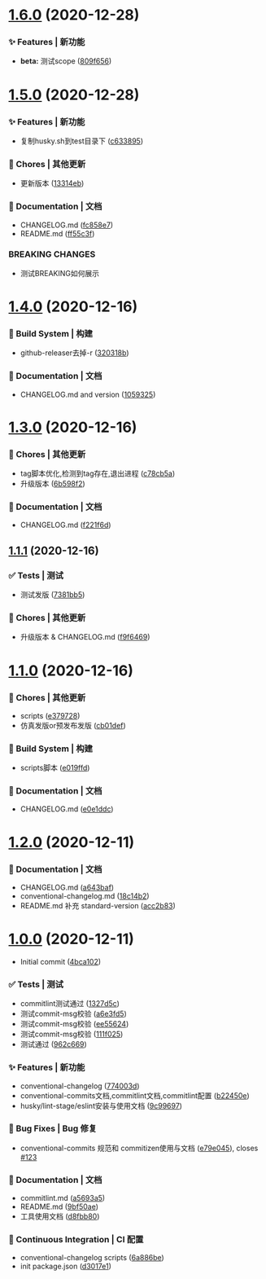 # [1.6.0](https://github.com/qinzhiwei1993/fontend-standard-workflow/compare/v1.5.0...v1.6.0) (2020-12-28)


### ✨ Features | 新功能

* **beta:** 测试scope ([809f656](https://github.com/qinzhiwei1993/fontend-standard-workflow/commit/809f65685e53084ee73acd5aa9e4e714f3861c69))



# [1.5.0](https://github.com/qinzhiwei1993/fontend-standard-workflow/compare/v1.4.0...v1.5.0) (2020-12-28)


### ✨ Features | 新功能

* 复制husky.sh到test目录下 ([c633895](https://github.com/qinzhiwei1993/fontend-standard-workflow/commit/c633895665b29aa77985bd9a69890d0aae44417c))


### 🎫 Chores | 其他更新

* 更新版本 ([13314eb](https://github.com/qinzhiwei1993/fontend-standard-workflow/commit/13314eb86c703faed963a514eea3443178a6ed2a))


### 📝 Documentation | 文档

* CHANGELOG.md ([fc858e7](https://github.com/qinzhiwei1993/fontend-standard-workflow/commit/fc858e7af8f06413ecece608edd417accb2f3910))
* README.md ([ff55c3f](https://github.com/qinzhiwei1993/fontend-standard-workflow/commit/ff55c3ff7029bbd76606595db25ab5bd1ae8d2eb))


### BREAKING CHANGES

* 测试BREAKING如何展示



# [1.4.0](https://github.com/qinzhiwei1993/fontend-standard-workflow/compare/v1.3.0...v1.4.0) (2020-12-16)


### 👷‍ Build System | 构建

* github-releaser去掉-r ([320318b](https://github.com/qinzhiwei1993/fontend-standard-workflow/commit/320318b6d7959b8cc0e75e9e675513786709e8be))


### 📝 Documentation | 文档

* CHANGELOG.md and version ([1059325](https://github.com/qinzhiwei1993/fontend-standard-workflow/commit/1059325a43c16d474f930e12ca645554a4e3e50e))



# [1.3.0](https://github.com/qinzhiwei1993/fontend-standard-workflow/compare/v1.1.1...v1.3.0) (2020-12-16)


### 🎫 Chores | 其他更新

* tag脚本优化,检测到tag存在,退出进程 ([c78cb5a](https://github.com/qinzhiwei1993/fontend-standard-workflow/commit/c78cb5a778186bb3a55cfecb4b0e5e1aaf610364))
* 升级版本 ([6b598f2](https://github.com/qinzhiwei1993/fontend-standard-workflow/commit/6b598f27373346d567e11490d58c1505454ad663))


### 📝 Documentation | 文档

* CHANGELOG.md ([f221f6d](https://github.com/qinzhiwei1993/fontend-standard-workflow/commit/f221f6d69bfb360b8e296321c12e4047cd2cc6b8))



## [1.1.1](https://github.com/qinzhiwei1993/fontend-standard-workflow/compare/v1.1.0...v1.1.1) (2020-12-16)


### ✅ Tests | 测试

* 测试发版 ([7381bb5](https://github.com/qinzhiwei1993/fontend-standard-workflow/commit/7381bb5bb5dbefef4dc9aecde4986404bf141450))


### 🎫 Chores | 其他更新

* 升级版本 &  CHANGELOG.md ([f9f6469](https://github.com/qinzhiwei1993/fontend-standard-workflow/commit/f9f646919d04b41b41f0d377dde3880ab3e3b038))



# [1.1.0](https://github.com/qinzhiwei1993/fontend-standard-workflow/compare/v1.2.0...v1.1.0) (2020-12-16)


### 🎫 Chores | 其他更新

* scripts ([e379728](https://github.com/qinzhiwei1993/fontend-standard-workflow/commit/e379728c0274254a416068ba7f3a744a445e315b))
* 仿真发版or预发布发版 ([cb01def](https://github.com/qinzhiwei1993/fontend-standard-workflow/commit/cb01def1b2532f8b7fb01cc275e91be1cbba252c))


### 👷‍ Build System | 构建

* scripts脚本 ([e019ffd](https://github.com/qinzhiwei1993/fontend-standard-workflow/commit/e019ffdf16b68c89337babea4d00ff574a831342))


### 📝 Documentation | 文档

* CHANGELOG.md ([e0e1ddc](https://github.com/qinzhiwei1993/fontend-standard-workflow/commit/e0e1ddcb40640a95fa14cf07720ab35cc1fa94c5))



# [1.2.0](https://github.com/qinzhiwei1993/fontend-standard-workflow/compare/v1.0.0...v1.2.0) (2020-12-11)


### 📝 Documentation | 文档

* CHANGELOG.md ([a643baf](https://github.com/qinzhiwei1993/fontend-standard-workflow/commit/a643bafad872bd0dd8403609ffe0062e046e2264))
* conventional-changelog.md ([18c14b2](https://github.com/qinzhiwei1993/fontend-standard-workflow/commit/18c14b29a0a3a9a01c2ddb14db2da5162ef35d6d))
* README.md 补充 standard-version ([acc2b83](https://github.com/qinzhiwei1993/fontend-standard-workflow/commit/acc2b839df01fd98b03475d39fa07618755d4487))



# [1.0.0](https://github.com/qinzhiwei1993/fontend-standard-workflow/compare/4bca102094ae6865d1dbd7b825fae4572cb9fdd7...v1.0.0) (2020-12-11)


* Initial commit ([4bca102](https://github.com/qinzhiwei1993/fontend-standard-workflow/commit/4bca102094ae6865d1dbd7b825fae4572cb9fdd7))


### ✅ Tests | 测试

* commitlint测试通过 ([1327d5c](https://github.com/qinzhiwei1993/fontend-standard-workflow/commit/1327d5c61722cef953ed6e379317834f13e2c94a))
* 测试commit-msg校验 ([a6e3fd5](https://github.com/qinzhiwei1993/fontend-standard-workflow/commit/a6e3fd55ac7f3cb00e195963fce2aa4f7a038a71))
* 测试commit-msg校验 ([ee55624](https://github.com/qinzhiwei1993/fontend-standard-workflow/commit/ee556246c8a320e65618bf1c0d88284b2961afa2))
* 测试commit-msg校验 ([111f025](https://github.com/qinzhiwei1993/fontend-standard-workflow/commit/111f0253571c35bc2d8faa59817b7b73d4d7733b))
* 测试通过 ([962c669](https://github.com/qinzhiwei1993/fontend-standard-workflow/commit/962c669bdaa79b17257e0acff4bceb75d556ed05))


### ✨ Features | 新功能

* conventional-changelog ([774003d](https://github.com/qinzhiwei1993/fontend-standard-workflow/commit/774003de21db385b9265bcff5bdcdd3479260497))
* conventional-commits文档,commitlint文档,commitlint配置 ([b22450e](https://github.com/qinzhiwei1993/fontend-standard-workflow/commit/b22450ebec58095c99dc7512138d231ba2ed5feb))
* husky/lint-stage/eslint安装与使用文档 ([9c99697](https://github.com/qinzhiwei1993/fontend-standard-workflow/commit/9c99697f86891cd9e8aee2203ee30f83bdf495ec))


### 🐛 Bug Fixes | Bug 修复

* conventional-commits 规范和 commitizen使用与文档 ([e79e045](https://github.com/qinzhiwei1993/fontend-standard-workflow/commit/e79e045c0daa96c12d6c23102f12b36b6efc53cf)), closes [#123](https://github.com/qinzhiwei1993/fontend-standard-workflow/issues/123)


### 📝 Documentation | 文档

* commitlint.md ([a5693a5](https://github.com/qinzhiwei1993/fontend-standard-workflow/commit/a5693a5a0c07d1fcf1867889a7312bef9d5e3cb9))
* README.md ([9bf50ae](https://github.com/qinzhiwei1993/fontend-standard-workflow/commit/9bf50ae4d41b366d03dc0b8f67e73372c7db23f8))
* 工具使用文档 ([d8fbb80](https://github.com/qinzhiwei1993/fontend-standard-workflow/commit/d8fbb80899754dd4f5771420f28b86477e859f23))


### 🔧 Continuous Integration | CI 配置

* conventional-changelog scripts ([6a886be](https://github.com/qinzhiwei1993/fontend-standard-workflow/commit/6a886be7fe2e455b48eb4dfd063ccb9d00314148))
* init package.json ([d3017e1](https://github.com/qinzhiwei1993/fontend-standard-workflow/commit/d3017e1e341f5410c808292c764949fd4d36f774))



